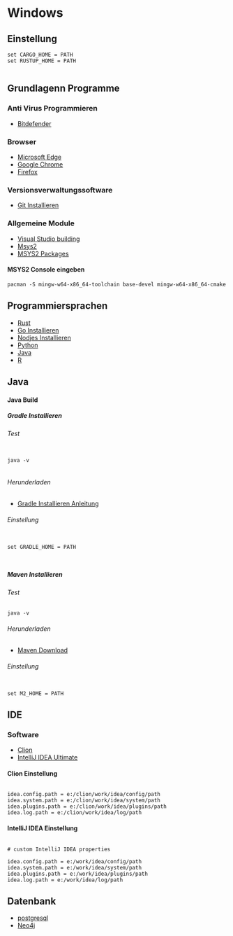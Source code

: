 # Windows

## Einstellung

```
set CARGO_HOME = PATH
set RUSTUP_HOME = PATH


``` 

## Grundlagenn Programme

### Anti Virus Programmieren

* [Bitdefender](https://login.bitdefender.com/central/login.html?lang=de_DE&redirect_url=https:%2F%2Fcentral.bitdefender.com%2Factivity%3FbrowserLang%3Dde_DE)


### Browser


* [Microsoft Edge](https://www.microsoft.com/en-us/edge)
* [Google Chrome](https://www.google.de/chrome)
* [Firefox](https://www.mozilla.org/de/firefox/developer)

### Versionsverwaltungssoftware

* [Git Installieren](https://git-scm.com)

### Allgemeine Module

* [Visual Studio building](https://visualstudio.microsoft.com/de/downloads/)
* [Msys2](https://www.msys2.org/)
* [MSYS2 Packages](https://packages.msys2.org/updates)

#### MSYS2 Console eingeben

``` 
pacman -S mingw-w64-x86_64-toolchain base-devel mingw-w64-x86_64-cmake 

```

## Programmiersprachen

* [Rust](https://www.rust-lang.org/tools/install)
* [Go Installieren](https://golang.org)
* [Nodjes Installieren](https://nodejs.org/en/download/)
* [Python](https://www.python.org/downloads/)
* [Java](https://aws.amazon.com/de/corretto/)
* [R](https://cran.r-project.org)

## Java

#### Java Build
##### Gradle Installieren

###### Test


```

java -v 


```

###### Herunderladen

* [Gradle Installieren Anleitung](https://gradle.org/install/)

###### Einstellung

```

set GRADLE_HOME = PATH



```

##### Maven Installieren

###### Test

```
java -v

```

###### Herunderladen

* [Maven Download](http://maven.apache.org/download.cgi)

###### Einstellung

```

set M2_HOME = PATH

```

## IDE

### Software

* [Clion](https://www.jetbrains.com/clion/)
* [IntelliJ IDEA Ultimate](https://www.jetbrains.com/idea)



#### Clion Einstellung

```

idea.config.path = e:/clion/work/idea/config/path
idea.system.path = e:/clion/work/idea/system/path
idea.plugins.path = e:/clion/work/idea/plugins/path
idea.log.path = e:/clion/work/idea/log/path

```

#### IntelliJ IDEA Einstellung

```

# custom IntelliJ IDEA properties

idea.config.path = e:/work/idea/config/path
idea.system.path = e:/work/idea/system/path
idea.plugins.path = e:/work/idea/plugins/path
idea.log.path = e:/work/idea/log/path
```



## Datenbank

* [postgresql](https://www.postgresql.org/download/)
* [Neo4j](https://neo4j.com/download-center/?ref=web-product-database/#community)